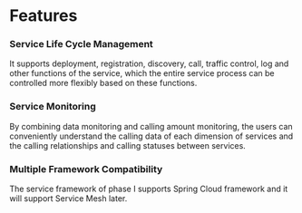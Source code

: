 # Features

### Service Life Cycle Management

It supports deployment, registration, discovery, call, traffic control, log and other functions of the service, which the entire service process can be controlled more flexibly based on these functions.

### Service Monitoring
By combining data monitoring and calling amount monitoring, the users can conveniently understand the calling data of each dimension of services and the calling relationships and calling statuses between services.

### Multiple Framework Compatibility
The service framework of phase I supports Spring Cloud framework and it will support Service Mesh later.

